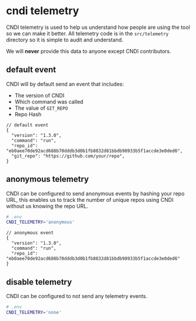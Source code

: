 # cndi telemetry

CNDI telemetry is used to help us understand how people are using the tool so we can make it better. All telemetry code is in the `src/telemetry` directory so it is simple to audit and understand.

We will **never** provide this data to anyone except CNDI contributors.

## default event

CNDI will by default send an event that includes:

- The version of CNDI
- Which command was called
- The value of `GIT_REPO`
- Repo Hash

```jsonc
// default event
{
  "version": "1.3.0",
  "command": "run",
  "repo_id": "eb0aee70de92acd688b70dddb3d0b1fb8832d81bbdb98933b5f1accde3e0ded6",
  "git_repo": "https://github.com/your/repo",
}
```

## anonymous telemetry

CNDI can be configured to send anonymous events by hashing your repo URL, this enables us to track the number of unique repos using CNDI without us knowing the repo URL.

```bash
# .env
CNDI_TELEMETRY='anonymous'
```

```jsonc
// anonymous event
{
  "version": "1.3.0",
  "command": "run",
  "repo_id": "eb0aee70de92acd688b70dddb3d0b1fb8832d81bbdb98933b5f1accde3e0ded6"
}
```

## disable telemetry

CNDI can be configured to not send any telemetry events.

```bash
# .env
CNDI_TELEMETRY='none'
```
